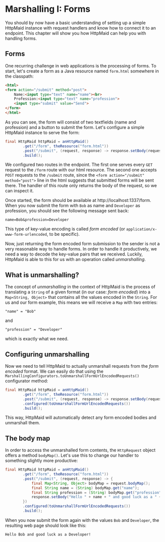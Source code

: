 # Marshalling I: Forms
You should by now have a basic understanding of setting up a simple
HttpMaid instance with request handlers and know how to connect
it to an endpoint. This chapter will show you how HttpMaid
can help you with handling forms.

## Forms
One recurring challenge in web applications is the processing of forms.
To start, let's create a form as a Java resource named `form.html` somewhere
in the classpath:
```html
<html>
<form action="/submit" method="post">
    Name:<input type="text" name="name"><br>
    Profession:<input type="text" name="profession">
    <input type="submit" value="Send">
</form>
</html>
```
As you can see, the form will consist of two textfields (name and profession)
and a button to submit the form.
Let's configure a simple HttpMaid instance to serve the form:
```java
final HttpMaid httpMaid = anHttpMaid()
        .get("/form", theResource("form.html"))
        .post("/submit", (request, response) -> response.setBody(request.bodyString()))
        .build();
```
We configured two routes in the endpoint. The first one serves every `GET` request
to the `/form` route with our html resource.
The second one accepts `POST` requests to the `/submit` route, since the
`<form action="/submit" method="post">` line in the html suggests that
submitted forms will be sent there. The handler of this route only returns
the body of the request, so we can inspect it.

Once started, the form should be available at http://localhost:1337/form.
When you now submit the form with `Bob` as name and `Developer` as profession,
you should see the following message sent back:
```
name=Bob&profession=Developer
```
This type of key-value encoding is called *form encoded* (or `application/x-www-form-urlencoded`,
to be specific). 

Now, just returning the form encoded form submission to the sender is not
a very reasonable way to handle forms. In order to handle it productively,
we need a way to decode the key-value pairs that we received.
Luckily, HttpMaid is able to this for us with an operation
called *unmarshalling*. 

## What is unmarshalling?
The concept of *unmarshalling* in the context of HttpMaid is the process of
translating a `String` of a given format (in our case: *form encoded*) into a `Map<String, Object>`
that contains all the values encoded in the `String`.
For us and our form example, this means we will receive a `Map` with two
entries:
```
"name" = "Bob"
```
and
```
"profession" = "Developer"
```
which is exactly what we need.

## Configuring unmarshalling
Now we need to tell HttpMaid to actually unmarshall requests from the *form encoded* format.
We can easily do that using the `MarshallingConfigurators.toUnmarshallFormUrlEncodedRequests()` configurator
method:

```java
final HttpMaid httpMaid = anHttpMaid()
        .get("/form", theResource("form.html"))
        .post("/submit", (request, response) -> response.setBody(request.bodyString()))
        .configured(toUnmarshallFormUrlEncodedRequests())
        .build();
```
This way, HttpMaid will automatically detect any form encoded bodies
and unmarshall them.

## The body map
In order to access the unmarshalled form contents, the `HttpRequest` object
offers a method `bodyMap()`. Let's use this to change our handler to something
slightly more productive:
```java
final HttpMaid httpMaid = anHttpMaid()
        .get("/form", theResource("form.html"))
        .post("/submit", (request, response) -> {
            final Map<String, Object> bodyMap = request.bodyMap();
            final String name = (String) bodyMap.get("name");
            final String profession = (String) bodyMap.get("profession");
            response.setBody("Hello " + name + " and good luck as a " + profession + "!");
        })
        .configured(toUnmarshallFormUrlEncodedRequests())
        .build();
```
When you now submit the form again with the values `Bob` and `Developer`,
the resulting web page should look like this:
```
Hello Bob and good luck as a Developer!
```